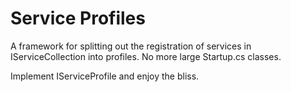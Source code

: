 # Service Profiles

A framework for splitting out the registration of services in IServiceCollection into profiles. No more large Startup.cs classes.

Implement IServiceProfile and enjoy the bliss.
